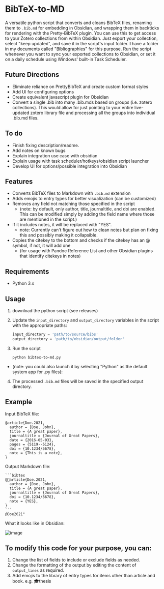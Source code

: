 # BibTeX-to-MD

A versatile python script that converts and cleans BibTeX files, renaming them to `.bib.md` for embedding in Obsidian, and wrapping them in backticks for rendering with the Pretty-BibTeX plugin. You can use this to get access to your Zotero collections from within Obsidian. Just export your collection, select "keep updated", and save it in the script's input folder. I have a folder in my documents called "Bibliographies" for this purpose. Run the script whenever you want to sync your exported collections to Obsidian, or set it on a daily schedule using Windows' built-in Task Scheduler.

## Future Directions

- Eliminate reliance on PrettyBibTeX and create custom format styles
- Add UI for configuring options
- Create equivalent javascript plugin for Obsidian
- Convert a single .bib into many .bib.mds based on groups (i.e. zotero collections). This would allow for just pointing to your entire live-updated zotero library file and processing all the groups into individual .bib.md files.

## To do
- Finish fixing description/readme.
- Add notes on known bugs
- Explain integration use case with obsidian
- Explain usage with task scheduler/hotkeys/obsidian script launcher
- Develop UI for options/possible integration into Obsidian

## Features

- Converts BibTeX files to Markdown with `.bib.md` extension
- Adds emojis to entry types for better visualization (can be customized)
- Removes any field not matching those specified in the script 
   - (note: by default, only author, title, journaltitle, and doi are enabled. This can be modified simply by adding the field name where those are mentioned in the script.)
- If it includes notes, it will be replaced with "YES". 
   - note: Currently can't figure out how to clean notes but plan on fixing this and possibly making it collapsible. 
- Copies the citekey to the bottom and checks if the citekey has an @ symbol, if not, it will add one 
   - (for usage with Pandoc Reference List and other Obsidian plugins that identify citekeys in notes)

## Requirements

- Python 3.x

## Usage

1. download the python script (see releases)

2. Update the `input_directory` and `output_directory` variables in the script with the appropriate paths:

   ```python
   input_directory = 'path/to/source/bibs'
   output_directory = 'path/to/obsidian/output/folder'
   ```

3. Run the script 

   ```
   python bibtex-to-md.py
   ```
- (note: you could also launch it by selecting "Python" as the default system app for .py files):

4. The processed `.bib.md` files will be saved in the specified output directory.

## Example

Input BibTeX file:

```
@article{Doe.2021,
  author = {Doe, John},
  title = {A great paper},
  journaltitle = {Journal of Great Papers},
  date = {2016-05-03},
  pages = {5119--5124},
  doi = {10.1234/5678},
  note = {This is a note},
}
```

Output Markdown file:

````
```bibtex
@📄article{Doe.2021,
  author = {Doe, John},
  title = {A great paper},
  journaltitle = {Journal of Great Papers},
  doi = {10.1234/5678},
  note = {YES},
}
```
@Doe2021"
````


What it looks like in Obsidian:


![image](https://user-images.githubusercontent.com/125603964/228305512-e1dee90b-acb8-45fc-a4bf-583aae8baaaa.png)

## To modify this code for your purpose, you can:

1. Change the list of fields to include or exclude fields as needed.
2. Change the formatting of the output by editing the content of `output_lines` as required.
3. Add emojis to the library of entry types for items other than article and book. e.g. 🎓thesis 
